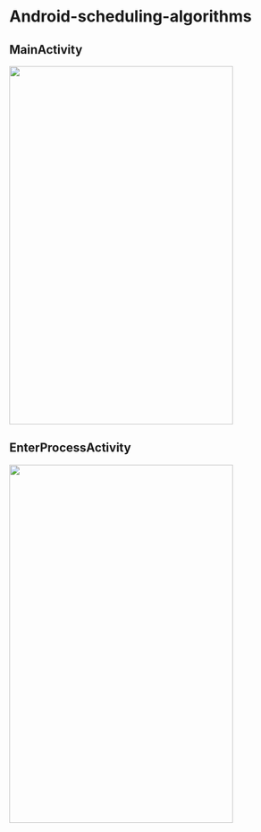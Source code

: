 # Android-scheduling-algorithms

## MainActivity
<img src="https://i.imgur.com/tVKK1z9.png" width="400" height="640">

## EnterProcessActivity
<img src="https://i.imgur.com/djfu4p0.png" width="400" height="640">
